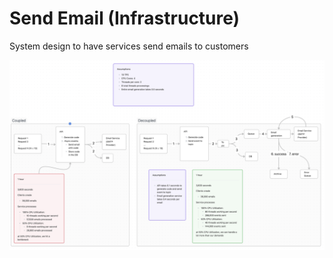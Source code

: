 # Send Email (Infrastructure)

System design to have services send emails to customers

![Free Tier](<./Send%20Email%20(Infrastructure).png>)
